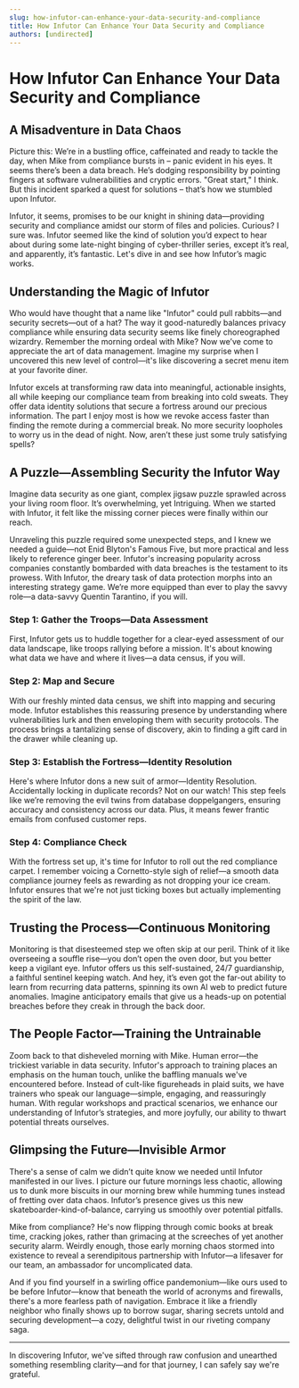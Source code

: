 ```yaml
---
slug: how-infutor-can-enhance-your-data-security-and-compliance
title: How Infutor Can Enhance Your Data Security and Compliance
authors: [undirected]
---
```



# How Infutor Can Enhance Your Data Security and Compliance

## A Misadventure in Data Chaos

Picture this: We’re in a bustling office, caffeinated and ready to tackle the day, when Mike from compliance bursts in – panic evident in his eyes. It seems there’s been a data breach. He’s dodging responsibility by pointing fingers at software vulnerabilities and cryptic errors. "Great start," I think. But this incident sparked a quest for solutions – that’s how we stumbled upon Infutor.

Infutor, it seems, promises to be our knight in shining data—providing security and compliance amidst our storm of files and policies. Curious? I sure was. Infutor seemed like the kind of solution you’d expect to hear about during some late-night binging of cyber-thriller series, except it’s real, and apparently, it’s fantastic. Let's dive in and see how Infutor’s magic works.

## **Understanding the Magic of Infutor**

Who would have thought that a name like "Infutor" could pull rabbits—and security secrets—out of a hat? The way it good-naturedly balances privacy compliance while ensuring data security seems like finely choreographed wizardry. Remember the morning ordeal with Mike? Now we’ve come to appreciate the art of data management. Imagine my surprise when I uncovered this new level of control—it's like discovering a secret menu item at your favorite diner.

Infutor excels at transforming raw data into meaningful, actionable insights, all while keeping our compliance team from breaking into cold sweats. They offer data identity solutions that secure a fortress around our precious information. The part I enjoy most is how we revoke access faster than finding the remote during a commercial break. No more security loopholes to worry us in the dead of night. Now, aren’t these just some truly satisfying spells?

## **A Puzzle—Assembling Security the Infutor Way**

Imagine data security as one giant, complex jigsaw puzzle sprawled across your living room floor. It’s overwhelming, yet Intriguing. When we started with Infutor, it felt like the missing corner pieces were finally within our reach. 

Unraveling this puzzle required some unexpected steps, and I knew we needed a guide—not Enid Blyton's Famous Five, but more practical and less likely to reference ginger beer. Infutor's increasing popularity across companies constantly bombarded with data breaches is the testament to its prowess. With Infutor, the dreary task of data protection morphs into an interesting strategy game. We’re more equipped than ever to play the savvy role—a data-savvy Quentin Tarantino, if you will.

### **Step 1: Gather the Troops—Data Assessment**

First, Infutor gets us to huddle together for a clear-eyed assessment of our data landscape, like troops rallying before a mission. It's about knowing what data we have and where it lives—a data census, if you will.

### **Step 2: Map and Secure**

With our freshly minted data census, we shift into mapping and securing mode. Infutor establishes this reassuring presence by understanding where vulnerabilities lurk and then enveloping them with security protocols. The process brings a tantalizing sense of discovery, akin to finding a gift card in the drawer while cleaning up.

### **Step 3: Establish the Fortress—Identity Resolution**

Here's where Infutor dons a new suit of armor—Identity Resolution. Accidentally locking in duplicate records? Not on our watch! This step feels like we’re removing the evil twins from database doppelgangers, ensuring accuracy and consistency across our data. Plus, it means fewer frantic emails from confused customer reps.

### **Step 4: Compliance Check**

With the fortress set up, it's time for Infutor to roll out the red compliance carpet. I remember voicing a Cornetto-style sigh of relief—a smooth data compliance journey feels as rewarding as not dropping your ice cream. Infutor ensures that we're not just ticking boxes but actually implementing the spirit of the law.

## **Trusting the Process—Continuous Monitoring**

Monitoring is that disesteemed step we often skip at our peril. Think of it like overseeing a souffle rise—you don’t open the oven door, but you better keep a vigilant eye. Infutor offers us this self-sustained, 24/7 guardianship, a faithful sentinel keeping watch. And hey, it’s even got the far-out ability to learn from recurring data patterns, spinning its own AI web to predict future anomalies. Imagine anticipatory emails that give us a heads-up on potential breaches before they creak in through the back door.

## **The People Factor—Training the Untrainable**

Zoom back to that disheveled morning with Mike. Human error—the trickiest variable in data security. Infutor's approach to training places an emphasis on the human touch, unlike the baffling manuals we've encountered before. Instead of cult-like figureheads in plaid suits, we have trainers who speak our language—simple, engaging, and reassuringly human. With regular workshops and practical scenarios, we enhance our understanding of Infutor’s strategies, and more joyfully, our ability to thwart potential threats ourselves.

## **Glimpsing the Future—Invisible Armor**

There's a sense of calm we didn’t quite know we needed until Infutor manifested in our lives. I picture our future mornings less chaotic, allowing us to dunk more biscuits in our morning brew while humming tunes instead of fretting over data chaos. Infutor’s presence gives us this new skateboarder-kind-of-balance, carrying us smoothly over potential pitfalls.

Mike from compliance? He's now flipping through comic books at break time, cracking jokes, rather than grimacing at the screeches of yet another security alarm. Weirdly enough, those early morning chaos stormed into existence to reveal a serendipitous partnership with Infutor—a lifesaver for our team, an ambassador for uncomplicated data.

And if you find yourself in a swirling office pandemonium—like ours used to be before Infutor—know that beneath the world of acronyms and firewalls, there's a more fearless path of navigation. Embrace it like a friendly neighbor who finally shows up to borrow sugar, sharing secrets untold and securing development—a cozy, delightful twist in our riveting company saga.

---

In discovering Infutor, we've sifted through raw confusion and unearthed something resembling clarity—and for that journey, I can safely say we're grateful.
